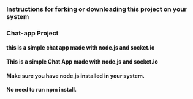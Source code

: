 ### Instructions for forking or downloading this project on your system
### Chat-app Project
#### this is a simple chat app made with node.js and socket.io
#### This is a simple Chat App made with node.js and socket.io
#### Make sure you have node.js installed in your system. 
#### No need to run npm install.


